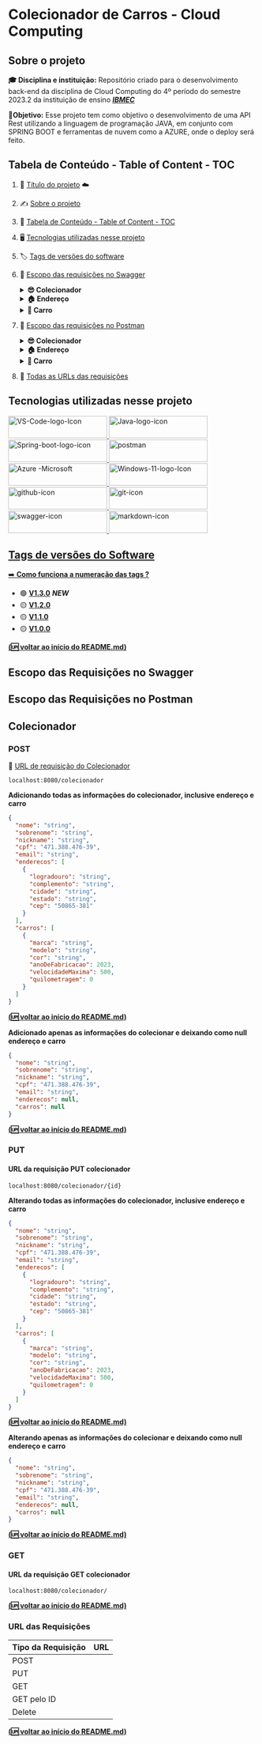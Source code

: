 #  Colecionador de Carros - Cloud Computing 
## Sobre o projeto
**🎓 Disciplina e instituição:** Repositório criado para o desenvolvimento back-end da disciplina de Cloud Computing do 4º período do semestre 2023.2 da instituição de ensino ***[IBMEC](https://www.ibmec.br/)***

**🎯Objetivo:** Esse projeto tem como objetivo o desenvolvimento de uma API Rest utilizando a linguagem de programação JAVA, em conjunto com SPRING BOOT e ferramentas de nuvem como a AZURE, onde o deploy será feito.

## Tabela de Conteúdo - Table of Content - TOC
1. 🚗 [Título do projeto](colecionador-de-carros-cloud-computing) ☁️
2. ✍️ [Sobre o projeto](#sobre-o-projeto)
3. 📑 [Tabela de Conteúdo - Table of Content - TOC](#tabela-de-conteúdo---table-of-content---toc)
4. 🖥️ [Tecnologias utilizadas nesse projeto](#tecnologias-utilizadas-nesse-projeto)
5. 🏷️ [Tags de versões do software](#tags-de-versões-do-software)
6. 💚 [Escopo das requisições no Swagger](#escopo-das-requisições-no-swagger)
     **<details><summary>😎 Colecionador</summary>**
    
    - ✅ [POST](#post)
    - ♻️ [PUT](#put)
    - 🫳 [GET](#get)
    - 📌 [GET pelo ID](#get-pelo-id)
    - ❌ [DELETE](#delete)
    </details>
    <details>
        
    **<summary>🏠 Endereço</summary>**
    
    - ✅ [POST](#post)
    - ♻️ [PUT](#put)
    - 🫳 [GET](#get)
    - 📌 [GET pelo ID](#get-pelo-id)
    - ❌ [DELETE](#delete)
    </details>
  
    <details>
        
    **<summary>🚗 Carro</summary>**
    
    - ✅ [POST](#post)
    - ♻️ [PUT](#put)
    - 🫳 [GET](#get)
    - 📌 [GET pelo ID](#get-pelo-id)
    - ❌ [DELETE](#delete)
    </details>
7. 🧡 [Escopo das requisições no Postman](#escopo-das-requisições-no-postman)
    **<details><summary>😎 Colecionador</summary>**
    
    - ✅ [POST](#post)
    - ♻️ [PUT](#put)
    - 🫳 [GET](#get)
    - 📌 [GET pelo ID](#get-pelo-id)
    - ❌ [DELETE](#delete)
    </details>
  
    <details>
        
    **<summary>🏠 Endereço</summary>**
    
    - ✅ [POST](#post)
    - ♻️ [PUT](#put)
    - 🫳 [GET](#get)
    - 📌 [GET pelo ID](#get-pelo-id)
    - ❌ [DELETE](#delete)
    </details>
  
    <details>
        
    **<summary>🚗 Carro</summary>**
    
    - ✅ [POST](#post)
    - ♻️ [PUT](#put)
    - 🫳 [GET](#get)
    - 📌 [GET pelo ID](#get-pelo-id)
    - ❌ [DELETE](#delete)
    </details>

8. 🔗 [Todas as URLs das requisições](#url-das-requisições)

## Tecnologias utilizadas nesse projeto 
<!-- <div>
  <a href="https://code.visualstudio.com" target="_blank"><img alt="VS-Code-logo-Icon" height="60" width="100" src="https://cdn.jsdelivr.net/gh/devicons/devicon/icons/vscode/vscode-original.svg"/></a>
  <a href="https://www.java.com/pt-BR/" target="_blank"><img alt="Java-logo-icon" height="80" width="100" src="https://cdn.jsdelivr.net/gh/devicons/devicon/icons/java/java-original.svg"/></a>
  <a href="https://spring.io" target="_blank"><img alt="Spring-boot-logo-icon" height="60" width="100" src="https://cdn.jsdelivr.net/gh/devicons/devicon/icons/spring/spring-original.svg"/></a>
  <a href="https://postman.com" target="_blank"><img alt="postman" width="65" height="65" src="https://www.vectorlogo.zone/logos/getpostman/getpostman-icon.svg" /></a>
  <a href="https://azure.microsoft.com/en-us/" target="_blank"><img alt="Azure -Microsoft" width="80" height="80" src="https://www.vectorlogo.zone/logos/microsoft_azure/microsoft_azure-icon.svg" /></a>
  <a href="https://www.microsoft.com/pt-br/software-download/windows11" target="_blank"><img alt="Windows-11-logo-Icon" width="80" height="80" src="https://img.icons8.com/color/48/windows-11.png"/></a>
  <a href="https://git-scm.com/" target="_blank"><img alt="git-icon" width="70" height="70" src="https://www.vectorlogo.zone/logos/git-scm/git-scm-icon.svg"/></a>
</div> -->

<div>
<a href="https://code.visualstudio.com" target="_blank"><img alt="VS-Code-logo-Icon" height="45" width="200" margin-right: 10px; src="https://img.shields.io/badge/Visual_Studio_Code-0078D4?style=for-the-badge&logo=visual%20studio%20code&logoColor=white" />
<a href="https://www.java.com/pt-BR/" target="_blank"><img alt="Java-logo-icon" height="45" width="200" margin-right: 10px; src="https://img.shields.io/badge/java-%23ED8B00.svg?style=for-the-badge&logo=openjdk&logoColor=white" />
<a href="https://spring.io" target="_blank"><img alt="Spring-boot-logo-icon" height="45" width="200" margin-right: 10px; src="https://img.shields.io/badge/Spring_Boot-F2F4F9?style=for-the-badge&logo=spring-boot" />
<a href="https://postman.com" target="_blank"><img alt="postman" height="45" width="200" margin-right: 10px; src="https://img.shields.io/badge/Postman-FF6C37?style=for-the-badge&logo=Postman&logoColor=white" />
<a href="https://azure.microsoft.com/en-us/" target="_blank"><img alt="Azure -Microsoft" height="45" width="200" margin-right: 10px; src="https://img.shields.io/badge/azure-%230072C6.svg?style=for-the-badge&logo=microsoftazure&logoColor=white" />
<a href="https://www.microsoft.com/pt-br/software-download/windows11" target="_blank"><img alt="Windows-11-logo-Icon" height="45" width="200" margin-right: 10px; src="https://img.shields.io/badge/Windows_11-0078d4?style=for-the-badge&logo=windows-11&logoColor=white" />
<a href="https://github.com/" target="_blank"><img alt="github-icon" height="45" width="200" margin-right: 10px; src="https://img.shields.io/badge/github-%23121011.svg?style=for-the-badge&logo=github&logoColor=white" />
<a href="https://git-scm.com/" target="_blank"><img alt="git-icon" height="45" width="200" margin-right: 10px; src="https://img.shields.io/badge/git-%23F05033.svg?style=for-the-badge&logo=git&logoColor=white" />
<a href="https://swagger.io/" target="_blank"><img alt="swagger-icon" height="45" width="200" margin-right: 10px; src="https://img.shields.io/badge/Swagger-85EA2D?style=for-the-badge&logo=Swagger&logoColor=white" />
<a href="https://www.markdownguide.org/" target="_blank"><img alt="markdown-icon" height="45" width="200" margin-right: 10px; src="https://img.shields.io/badge/Markdown-000000?style=for-the-badge&logo=markdown&logoColor=white" />
</div>

## Tags de versões do Software
➡️ **[Como funciona a numeração das tags ?](https://www.alura.com.br/artigos/versionamento-semantico-breve-introducao?utm_term=&utm_campaign=%5BSearch%5D+%5BPerformance%5D+-+Dynamic+Search+Ads+-+Artigos+e+Conte%C3%BAdos&utm_source=adwords&utm_medium=ppc&hsa_acc=7964138385&hsa_cam=11384329873&hsa_grp=111087461203&hsa_ad=645853715422&hsa_src=g&hsa_tgt=dsa-843358956400&hsa_kw=&hsa_mt=&hsa_net=adwords&hsa_ver=3&gclid=EAIaIQobChMI5bbSwZK0gQMVDjrUAR0n9AA3EAAYAiAAEgKBzfD_BwE)**

- 🟢 **[V1.3.0](https://github.com/IgorMariano25/Colecionador-Carro-Cloud-Computing/releases/tag/V1.3.0)** ***NEW***
- 🟡 **[V1.2.0](https://github.com/IgorMariano25/Colecionador-Carro-Cloud-Computing/releases/tag/V1.2.0)**
- 🟡 **[V1.1.0](https://github.com/IgorMariano25/Colecionador-Carro-Cloud-Computing/releases/tag/V1.1.0)**
- 🟡 **[V1.0.0](https://github.com/IgorMariano25/Colecionador-Carro-Cloud-Computing/releases/tag/V1.0.0)**
  
**[(🆙 voltar ao início do README.md)](#tabela-de-conteúdo)**

## Escopo das Requisições no Swagger
## Escopo das Requisições no Postman
## Colecionador
### POST 
🔗 [URL de requisição do Colecionador](#url-das-requisições)
```URL
localhost:8080/colecionador
```

**Adicionando todas as informações do colecionador, inclusive endereço e carro**
```JSON
{
  "nome": "string",
  "sobrenome": "string",
  "nickname": "string",
  "cpf": "471.388.476-39",
  "email": "string",
  "enderecos": [
    {
      "logradouro": "string",
      "complemento": "string",
      "cidade": "string",
      "estado": "string",
      "cep": "50865-381"
    }
  ],
  "carros": [
    {
      "marca": "string",
      "modelo": "string",
      "cor": "string",
      "anoDeFabricacao": 2023,
      "velocidadeMaxima": 500,
      "quilometragem": 0
    }
  ]
}
```
**[(🆙 voltar ao início do README.md)](#tabela-de-conteúdo)**

**Adicionado apenas as informações do colecionar e deixando como null endereço e carro**
```JSON
{
  "nome": "string",
  "sobrenome": "string",
  "nickname": "string",
  "cpf": "471.388.476-39",
  "email": "string",
  "enderecos": null,
  "carros": null
}
```
**[(🆙 voltar ao início do README.md)](#tabela-de-conteúdo)**

### PUT 
#### URL da requisição PUT colecionador
```URL
localhost:8080/colecionador/{id}
```
**Alterando todas as informações do colecionador, inclusive endereço e carro**
```JSON
{
  "nome": "string",
  "sobrenome": "string",
  "nickname": "string",
  "cpf": "471.388.476-39",
  "email": "string",
  "enderecos": [
    {
      "logradouro": "string",
      "complemento": "string",
      "cidade": "string",
      "estado": "string",
      "cep": "50865-381"
    }
  ],
  "carros": [
    {
      "marca": "string",
      "modelo": "string",
      "cor": "string",
      "anoDeFabricacao": 2023,
      "velocidadeMaxima": 500,
      "quilometragem": 0
    }
  ]
}
```
**[(🆙 voltar ao início do README.md)](#tabela-de-conteúdo)**

**Alterando apenas as informações do colecionar e deixando como null endereço e carro**
```JSON
{
  "nome": "string",
  "sobrenome": "string",
  "nickname": "string",
  "cpf": "471.388.476-39",
  "email": "string",
  "enderecos": null,
  "carros": null
}
```
**[(🆙 voltar ao início do README.md)](#tabela-de-conteúdo)**

### GET 
#### URL da requisição GET colecionador
```URL
localhost:8080/colecionador/
```
**[(🆙 voltar ao início do README.md)](#tabela-de-conteúdo)**
</details>
</details>

### URL das Requisições

| Tipo da Requisição   | URL |                                                                                                                                                                                                                                  
| -------------------- | ---------------------------------------------------------------------------------------------------------------------------------------------------- | 
| POST                 |                   | 
| PUT                  |                   | 
| GET                  |                   | 
| GET pelo ID          |                   | 
| Delete               |                   | 

**[(🆙 voltar ao início do README.md)](#tabela-de-conteúdo)**
